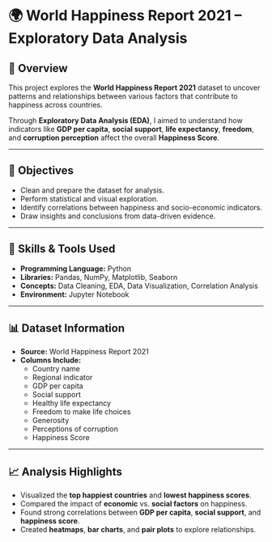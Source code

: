 # 🌍 World Happiness Report 2021 – Exploratory Data Analysis

## 📖 Overview
This project explores the **World Happiness Report 2021** dataset to uncover patterns and relationships between various factors that contribute to happiness across countries.

Through **Exploratory Data Analysis (EDA)**, I aimed to understand how indicators like **GDP per capita**, **social support**, **life expectancy**, **freedom**, and **corruption perception** affect the overall **Happiness Score**.

---

## 🎯 Objectives
- Clean and prepare the dataset for analysis.  
- Perform statistical and visual exploration.  
- Identify correlations between happiness and socio-economic indicators.  
- Draw insights and conclusions from data-driven evidence.

---

## 🧠 Skills & Tools Used
- **Programming Language:** Python  
- **Libraries:** Pandas, NumPy, Matplotlib, Seaborn  
- **Concepts:** Data Cleaning, EDA, Data Visualization, Correlation Analysis  
- **Environment:** Jupyter Notebook  

---

## 📊 Dataset Information
- **Source:** World Happiness Report 2021  
- **Columns Include:**  
  - Country name  
  - Regional indicator  
  - GDP per capita  
  - Social support  
  - Healthy life expectancy  
  - Freedom to make life choices  
  - Generosity  
  - Perceptions of corruption  
  - Happiness Score  

---

## 📈 Analysis Highlights
- Visualized the **top happiest countries** and **lowest happiness scores**.  
- Compared the impact of **economic** vs. **social factors** on happiness.  
- Found strong correlations between **GDP per capita**, **social support**, and **happiness score**.  
- Created **heatmaps**, **bar charts**, and **pair plots** to explore relationships.

